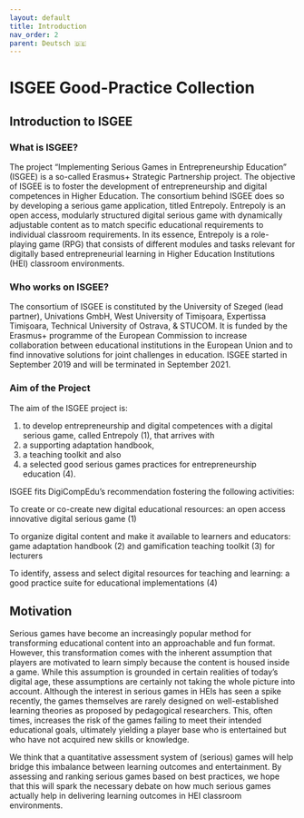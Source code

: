 ```yaml
---
layout: default
title: Introduction
nav_order: 2
parent: Deutsch 🇩🇪
---
```


# ISGEE Good-Practice Collection

## Introduction to ISGEE

### What is ISGEE?

The project “Implementing Serious Games in Entrepreneurship Education” (ISGEE) is a so-called Erasmus+ Strategic Partnership project. The objective of ISGEE is to foster the development of entrepreneurship and digital competences in Higher Education. The consortium behind ISGEE does so by developing a serious game application, titled Entrepoly. Entrepoly is an open access, modularly structured digital serious game with dynamically adjustable content as to match specific educational requirements to individual classroom requirements. In its essence, Entrepoly is a role-playing game (RPG) that consists of different modules and tasks relevant for digitally based entrepreneurial learning in Higher Education Institutions (HEI) classroom environments.

### Who works on ISGEE?

The consortium of ISGEE is constituted by the University of Szeged (lead partner), Univations GmbH, West University of Timișoara, Expertissa Timișoara, Technical University of Ostrava, & STUCOM. It is funded by the Erasmus+ programme of the European Commission to increase collaboration between educational institutions in the European Union and to find innovative solutions for joint challenges in education. ISGEE started in September 2019 and will be terminated in September 2021.

### Aim of the Project

The aim of the ISGEE project is:

1. to develop entrepreneurship and digital competences with a digital serious game, called Entrepoly (1), that arrives with
2. a supporting adaptation handbook,
3. a teaching toolkit and also
4. a selected good serious games practices for entrepreneurship education (4).

ISGEE fits DigiCompEdu’s recommendation fostering the following activities:

To create or co-create new digital educational resources: an open access innovative digital serious game (1)

To organize digital content and make it available to learners and educators: game adaptation handbook (2) and gamification teaching toolkit (3) for lecturers

To identify, assess and select digital resources for teaching and learning: a good practice suite for educational implementations (4)

## Motivation

Serious games have become an increasingly popular method for transforming educational content into an approachable and fun format. However, this transformation comes with the inherent assumption that players are motivated to learn simply because the content is housed inside a game. While this assumption is grounded in certain realities of today’s digital age, these assumptions are certainly not taking the whole picture into account.
Although the interest in serious games in HEIs has seen a spike recently, the games themselves are rarely designed on well-established learning theories as proposed by pedagogical researchers. This, often times, increases the risk of the games failing to meet their intended educational goals, ultimately yielding a player base who is entertained but who have not acquired new skills or knowledge.

We think that a quantitative assessment system of (serious) games will help bridge this imbalance between learning outcomes and entertainment. By assessing and ranking serious games based on best practices, we hope that this will spark the necessary debate on how much serious games actually help in delivering learning outcomes in HEI classroom environments.
